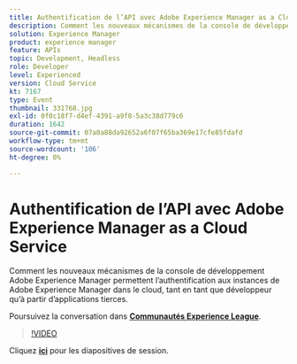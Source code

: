 ```yaml
---
title: Authentification de l’API avec Adobe Experience Manager as a Cloud Service
description: Comment les nouveaux mécanismes de la console de développement Adobe Experience Manager permettent l’authentification aux instances de Adobe Experience Manager dans le cloud, tant en tant que développeur qu’à partir d’applications tierces. Cette session a été diffusée dans le cadre d’un événement de contenu Adobe Developers Live.
solution: Experience Manager
product: experience manager
feature: APIs
topic: Development, Headless
role: Developer
level: Experienced
version: Cloud Service
kt: 7167
type: Event
thumbnail: 331768.jpg
exl-id: 0f0c18f7-d4ef-4391-a9f8-5a3c38d779c6
duration: 1642
source-git-commit: 07a0a88da92652a6f07f65ba369e17cfe85fdafd
workflow-type: tm+mt
source-wordcount: '106'
ht-degree: 0%

---
```


# Authentification de l’API avec Adobe Experience Manager as a Cloud Service

Comment les nouveaux mécanismes de la console de développement Adobe Experience Manager permettent l’authentification aux instances de Adobe Experience Manager dans le cloud, tant en tant que développeur qu’à partir d’applications tierces.

Poursuivez la conversation dans **[Communautés Experience League](https://adobe.ly/36Yd3v6)**.

>[!VIDEO](https://video.tv.adobe.com/v/331768/?quality=12&learn=on&hidetitle=true)

Cliquez **[ici](/help/adobe-developers-live/assets/api-authentication.pdf)** pour les diapositives de session.
